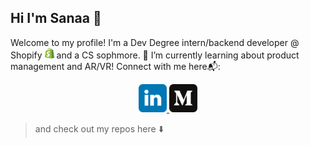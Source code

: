 ## Hi I'm Sanaa 👋

Welcome to my profile! I'm a Dev Degree intern/backend developer @ Shopify <img width="15px" src="https://github.com/sanaasy/sanaasy/blob/master/images/shopify.svg" /> and a CS sophmore. 🌱 I’m currently learning about product management and AR/VR! Connect with me here:mailbox_with_mail:: 

<p align="center">
  <a href="https://www.linkedin.com/in/sanaasy/">
    <img width="45px" src="https://raw.githubusercontent.com/edent/SuperTinyIcons/099dc12b59179d07d534069bc8551718f786d91a/images/svg/linkedin.svg" />
  </a>
  <a href="https://medium.com/@sanaasyed">
    <img width="45px" src="https://raw.githubusercontent.com/edent/SuperTinyIcons/099dc12b59179d07d534069bc8551718f786d91a/images/svg/medium.svg" />
  </a>
</p>

> and check out my repos here :arrow_down:

<!--
**sanaasy/sanaasy** is a ✨ _special_ ✨ repository because its `README.md` (this file) appears on your GitHub profile.

Here are some ideas to get you started:

- 🔭 I’m currently working on ...
- 🌱 I’m currently learning ...
- 👯 I’m looking to collaborate on ...
- 🤔 I’m looking for help with ...
- 💬 Ask me about ...
- 📫 How to reach me: ...
- 😄 Pronouns: ...
- ⚡ Fun fact: ...
-->
